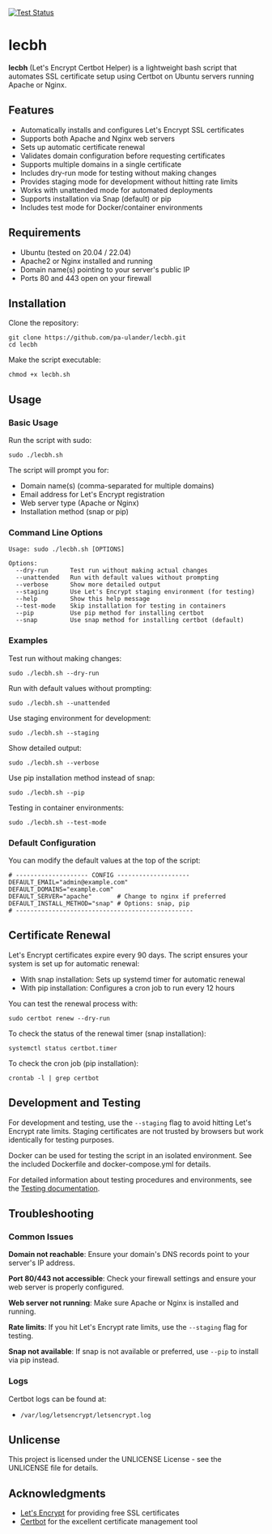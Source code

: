 [![Test Status](https://github.com/pa-ulander/lecbh/actions/workflows/test.yml/badge.svg?branch=main)](https://github.com/pa-ulander/lecbh/actions/workflows/test.yml)

# lecbh

**lecbh** (Let's Encrypt Certbot Helper) is a lightweight bash script that automates SSL certificate setup using Certbot on Ubuntu servers running Apache or Nginx.

## Features

*   Automatically installs and configures Let's Encrypt SSL certificates
*   Supports both Apache and Nginx web servers
*   Sets up automatic certificate renewal
*   Validates domain configuration before requesting certificates
*   Supports multiple domains in a single certificate
*   Includes dry-run mode for testing without making changes
*   Provides staging mode for development without hitting rate limits
*   Works with unattended mode for automated deployments
*   Supports installation via Snap (default) or pip
*   Includes test mode for Docker/container environments

## Requirements

*   Ubuntu (tested on 20.04 / 22.04)
*   Apache2 or Nginx installed and running
*   Domain name(s) pointing to your server's public IP
*   Ports 80 and 443 open on your firewall

## Installation

Clone the repository:

```
git clone https://github.com/pa-ulander/lecbh.git
cd lecbh
```

Make the script executable:

```
chmod +x lecbh.sh
```

## Usage

### Basic Usage

Run the script with sudo:

```
sudo ./lecbh.sh
```

The script will prompt you for:

*   Domain name(s) (comma-separated for multiple domains)
*   Email address for Let's Encrypt registration
*   Web server type (Apache or Nginx)
*   Installation method (snap or pip)

### Command Line Options

```
Usage: sudo ./lecbh.sh [OPTIONS]

Options:
  --dry-run      Test run without making actual changes
  --unattended   Run with default values without prompting
  --verbose      Show more detailed output
  --staging      Use Let's Encrypt staging environment (for testing)
  --help         Show this help message
  --test-mode    Skip installation for testing in containers
  --pip          Use pip method for installing certbot
  --snap         Use snap method for installing certbot (default)
```

### Examples

Test run without making changes:

```
sudo ./lecbh.sh --dry-run
```

Run with default values without prompting:

```
sudo ./lecbh.sh --unattended
```

Use staging environment for development:

```
sudo ./lecbh.sh --staging
```

Show detailed output:

```
sudo ./lecbh.sh --verbose
```

Use pip installation method instead of snap:

```
sudo ./lecbh.sh --pip
```

Testing in container environments:

```
sudo ./lecbh.sh --test-mode
```

### Default Configuration

You can modify the default values at the top of the script:

```
# -------------------- CONFIG --------------------
DEFAULT_EMAIL="admin@example.com"
DEFAULT_DOMAINS="example.com"
DEFAULT_SERVER="apache"       # Change to nginx if preferred
DEFAULT_INSTALL_METHOD="snap" # Options: snap, pip
# -------------------------------------------------
```

## Certificate Renewal

Let's Encrypt certificates expire every 90 days. The script ensures your system is set up for automatic renewal:

*   With snap installation: Sets up systemd timer for automatic renewal
*   With pip installation: Configures a cron job to run every 12 hours

You can test the renewal process with:

```
sudo certbot renew --dry-run
```

To check the status of the renewal timer (snap installation):

```
systemctl status certbot.timer
```

To check the cron job (pip installation):

```
crontab -l | grep certbot
```

## Development and Testing

For development and testing, use the `--staging` flag to avoid hitting Let's Encrypt rate limits. Staging certificates are not trusted by browsers but work identically for testing purposes.

Docker can be used for testing the script in an isolated environment. See the included Dockerfile and docker-compose.yml for details.

For detailed information about testing procedures and environments, see the [Testing documentation](Testing.md).

## Troubleshooting

### Common Issues

**Domain not reachable**: Ensure your domain's DNS records point to your server's IP address.

**Port 80/443 not accessible**: Check your firewall settings and ensure your web server is properly configured.

**Web server not running**: Make sure Apache or Nginx is installed and running.

**Rate limits**: If you hit Let's Encrypt rate limits, use the `--staging` flag for testing.

**Snap not available**: If snap is not available or preferred, use `--pip` to install via pip instead.

### Logs

Certbot logs can be found at:

*   `/var/log/letsencrypt/letsencrypt.log`

## Unlicense

This project is licensed under the UNLICENSE License - see the UNLICENSE file for details.

## Acknowledgments

*   [Let's Encrypt](https://letsencrypt.org/) for providing free SSL certificates
*   [Certbot](https://certbot.eff.org/) for the excellent certificate management tool